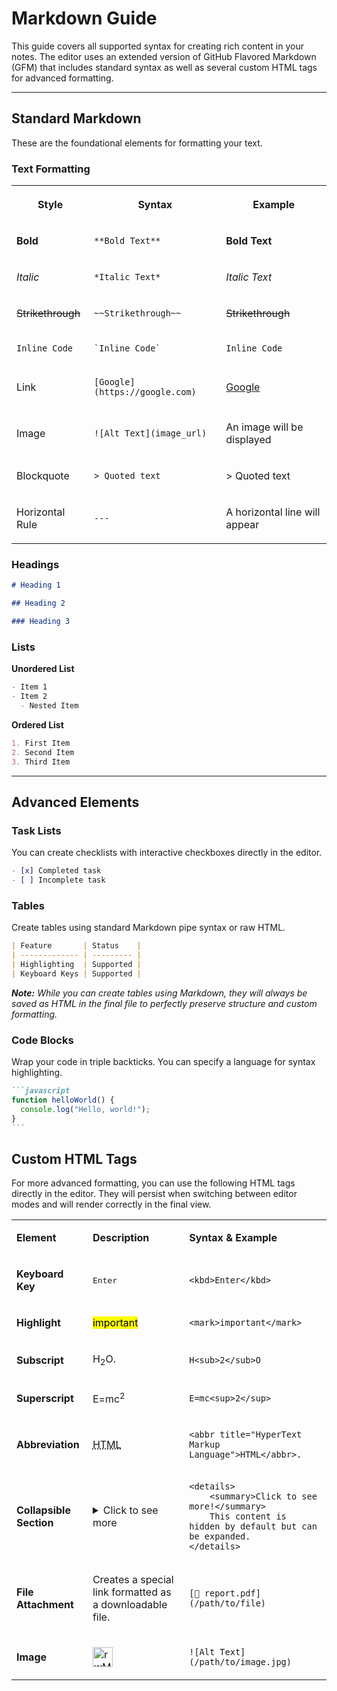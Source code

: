 # Markdown Guide

This guide covers all supported syntax for creating rich content in your notes. The editor uses an extended version of GitHub Flavored Markdown (GFM) that includes standard syntax as well as several custom HTML tags for advanced formatting.

---

## Standard Markdown

These are the foundational elements for formatting your text.

### Text Formatting

<table style="min-width: 75px;">
   <colgroup>
      <col style="min-width: 25px;">
      <col style="min-width: 25px;">
      <col style="min-width: 25px;">
   </colgroup>
   <tbody>
      <tr>
         <th colspan="1" rowspan="1">
            <p>Style</p>
         </th>
         <th colspan="1" rowspan="1">
            <p>Syntax</p>
         </th>
         <th colspan="1" rowspan="1">
            <p>Example</p>
         </th>
      </tr>
      <tr>
         <td colspan="1" rowspan="1">
            <p><strong>Bold</strong></p>
         </td>
         <td colspan="1" rowspan="1">
            <p><code>**Bold Text**</code></p>
         </td>
         <td colspan="1" rowspan="1">
            <p><strong>Bold Text</strong></p>
         </td>
      </tr>
      <tr>
         <td colspan="1" rowspan="1">
            <p><em>Italic</em></p>
         </td>
         <td colspan="1" rowspan="1">
            <p><code>*Italic Text*</code></p>
         </td>
         <td colspan="1" rowspan="1">
            <p><em>Italic Text</em></p>
         </td>
      </tr>
      <tr>
         <td colspan="1" rowspan="1">
            <p><s>Strikethrough</s></p>
         </td>
         <td colspan="1" rowspan="1">
            <p><code>~~Strikethrough~~</code></p>
         </td>
         <td colspan="1" rowspan="1">
            <p><s>Strikethrough</s></p>
         </td>
      </tr>
      <tr>
         <td colspan="1" rowspan="1">
            <p><code>Inline Code</code></p>
         </td>
         <td colspan="1" rowspan="1">
            <p><code>`Inline Code`</code></p>
         </td>
         <td colspan="1" rowspan="1">
            <p><code>Inline Code</code></p>
         </td>
      </tr>
      <tr>
         <td colspan="1" rowspan="1">
            <p>Link</p>
         </td>
         <td colspan="1" rowspan="1">
            <p><code>[Google](https://google.com)</code></p>
         </td>
         <td colspan="1" rowspan="1">
            <p><a target="_blank" rel="noopener noreferrer nofollow" href="https://google.com">Google</a></p>
         </td>
      </tr>
      <tr>
         <td colspan="1" rowspan="1">
            <p>Image</p>
         </td>
         <td colspan="1" rowspan="1">
            <p><code>![Alt Text](image_url)</code></p>
         </td>
         <td colspan="1" rowspan="1">
            <p>An image will be displayed</p>
         </td>
      </tr>
      <tr>
         <td colspan="1" rowspan="1">
            <p>Blockquote</p>
         </td>
         <td colspan="1" rowspan="1">
            <p><code>&gt; Quoted text</code></p>
         </td>
         <td colspan="1" rowspan="1">
            <p>&gt; Quoted text</p>
         </td>
      </tr>
      <tr>
         <td colspan="1" rowspan="1">
            <p>Horizontal Rule</p>
         </td>
         <td colspan="1" rowspan="1">
            <p><code>---</code></p>
         </td>
         <td colspan="1" rowspan="1">
            <p>A horizontal line will appear</p>
         </td>
      </tr>
   </tbody>
</table>

### Headings

```markdown
# Heading 1

## Heading 2

### Heading 3
```

### Lists

**Unordered List**

```markdown
- Item 1
- Item 2
  - Nested Item
```

**Ordered List**

```markdown
1. First Item
2. Second Item
3. Third Item
```

---

## Advanced Elements

### Task Lists

You can create checklists with interactive checkboxes directly in the editor.

```markdown
- [x] Completed task
- [ ] Incomplete task
```

### Tables

Create tables using standard Markdown pipe syntax or raw HTML.

```markdown
| Feature       | Status    |
| ------------- | --------- |
| Highlighting  | Supported |
| Keyboard Keys | Supported |
```

**_Note:_** _While you can create tables using Markdown, they will always be saved as HTML in the final file to perfectly preserve structure and custom formatting._

### Code Blocks

Wrap your code in triple backticks. You can specify a language for syntax highlighting.

````markdown
```javascript
function helloWorld() {
  console.log("Hello, world!");
}
```
````

## Custom HTML Tags

For more advanced formatting, you can use the following HTML tags directly in the editor. They will persist when switching between editor modes and will render correctly in the final view.

<table style="min-width: 75px;">
   <colgroup>
      <col style="min-width: 25px;">
      <col style="min-width: 25px;">
      <col style="min-width: 25px;">
   </colgroup>
   <tbody>
      <tr>
         <td colspan="1" rowspan="1">
            <p><strong>Element</strong></p>
         </td>
         <td colspan="1" rowspan="1">
            <p><strong>Description</strong></p>
         </td>
         <td colspan="1" rowspan="1">
            <p><strong>Syntax &amp; Example</strong></p>
         </td>
      </tr>
      <tr>
         <td colspan="1" rowspan="1">
            <p><strong>Keyboard Key</strong></p>
         </td>
         <td colspan="1" rowspan="1">
            <p><kbd class="bg-muted px-2 py-1 text-xs rounded-md border border-border shadow-border shadow-sm">Enter</kbd></p>
         </td>
         <td colspan="1" rowspan="1">
            <p><code>&lt;kbd&gt;Enter&lt;/kbd&gt;</code></p>
         </td>
      </tr>
      <tr>
         <td colspan="1" rowspan="1">
            <p><strong>Highlight</strong></p>
         </td>
         <td colspan="1" rowspan="1">
            <p><mark class="bg-yellow-200 text-yellow-900 px-1 py-0.5 rounded-sm">important</mark></p>
         </td>
         <td colspan="1" rowspan="1">
            <p><code>&lt;mark&gt;important&lt;/mark&gt;</code></p>
         </td>
      </tr>
      <tr>
         <td colspan="1" rowspan="1">
            <p><strong>Subscript</strong></p>
         </td>
         <td colspan="1" rowspan="1">
            <p>H<sub class="">2</sub>O.</p>
         </td>
         <td colspan="1" rowspan="1">
            <p><code>H&lt;sub&gt;2&lt;/sub&gt;O</code></p>
         </td>
      </tr>
      <tr>
         <td colspan="1" rowspan="1">
            <p><strong>Superscript</strong></p>
         </td>
         <td colspan="1" rowspan="1">
            <p>E=mc<sup class="">2</sup></p>
         </td>
         <td colspan="1" rowspan="1">
            <p><code>E=mc&lt;sup&gt;2&lt;/sup&gt;</code></p>
         </td>
      </tr>
      <tr>
         <td colspan="1" rowspan="1">
            <p><strong>Abbreviation</strong></p>
         </td>
         <td colspan="1" rowspan="1">
            <p><abbr title="HyperText Markup Language" class="underline decoration-dotted cursor-help">HTML</abbr></p>
         </td>
         <td colspan="1" rowspan="1">
            <p><code>&lt;abbr title="HyperText Markup Language"&gt;HTML&lt;/abbr&gt;.</code></p>
         </td>
      </tr>
      <tr>
         <td colspan="1" rowspan="1">
            <p><strong>Collapsible Section</strong></p>
         </td>
         <td colspan="1" rowspan="1">
            <details>
                <summary>Click to see more</summary>
                This content is hidden by default but can be expanded
            </details>
         </td>
         <td colspan="1" rowspan="1">
            <pre><code class="language-html">&lt;details&gt;
&nbsp; &nbsp; &lt;summary&gt;Click to see more!&lt;/summary&gt;&nbsp;
&nbsp; &nbsp; This content is hidden by default but can be expanded.&nbsp;
&lt;/details&gt;</code></pre>
         </td>
      </tr>
      <tr>
         <td colspan="1" rowspan="1">
            <p><strong>File Attachment</strong></p>
         </td>
         <td colspan="1" rowspan="1">
            <p>Creates a special link formatted as a downloadable file.</p>
         </td>
         <td colspan="1" rowspan="1">
            <p><code>[📎 report.pdf](/path/to/file)</code></p>
         </td>
      </tr>
      <tr>
         <td colspan="1" rowspan="1">
            <p><strong>Image</strong></p>
         </td>
         <td colspan="1" rowspan="1">
            <p><img src="https://raw.githubusercontent.com/fccview/rwMarkable/refs/heads/main/public/app-icons/favicon-32x32.png" alt="rwMarkable Icon" width="32"></p>
         </td>
         <td colspan="1" rowspan="1">
            <p><code>![Alt Text](/path/to/image.jpg)</code></p>
         </td>
      </tr>
   </tbody>
</table>
